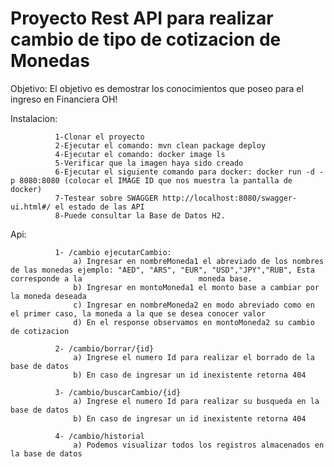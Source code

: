 # Proyecto Rest API para realizar cambio de tipo de cotizacion de Monedas
 
 Objetivo: El objetivo es demostrar los conocimientos que poseo para el ingreso en Financiera OH!
 
 Instalacion: 
 
              1-Clonar el proyecto 
              2-Ejecutar el comando: mvn clean package deploy
              4-Ejecutar el comando: docker image ls
              5-Verificar que la imagen haya sido creado
              6-Ejecutar el siguiente comando para docker: docker run -d -p 8080:8080 (colocar el IMAGE ID que nos muestra la pantalla de docker)
              7-Testear sobre SWAGGER http://localhost:8080/swagger-ui.html#/ el estado de las API
              8-Puede consultar la Base de Datos H2.
  
  Api: 
  
              1- /cambio ejecutarCambio: 
                  a) Ingresar en nombreMoneda1 el abreviado de los nombres de las monedas ejemplo: "AED", "ARS", "EUR", "USD","JPY","RUB", Esta corresponde a la                          moneda base.
                  b) Ingresar en montoMoneda1 el monto base a cambiar por la moneda deseada
                  c) Ingresar en nombreMoneda2 en modo abreviado como en el primer caso, la moneda a la que se desea conocer valor
                  d) En el response observamos en montoMoneda2 su cambio de cotizacion
              
              2- /cambio/borrar/{id}
                  a) Ingrese el numero Id para realizar el borrado de la base de datos
                  b) En caso de ingresar un id inexistente retorna 404
              
              3- /cambio/buscarCambio/{id}
                  a) Ingrese el numero Id para realizar su busqueda en la base de datos
                  b) En caso de ingresar un id inexistente retorna 404
                  
              4- /cambio/historial
                  a) Podemos visualizar todos los registros almacenados en la base de datos
